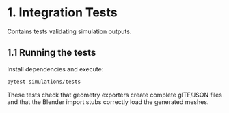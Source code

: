 # 1. Integration Tests

Contains tests validating simulation outputs.

## 1.1 Running the tests

Install dependencies and execute:

```bash
pytest simulations/tests
```

These tests check that geometry exporters create complete glTF/JSON files and
that the Blender import stubs correctly load the generated meshes.
